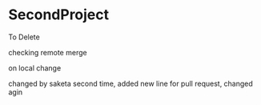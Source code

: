 # SecondProject
To Delete

checking remote merge

on local change

changed by saketa second time, added new line for pull request, changed agin
